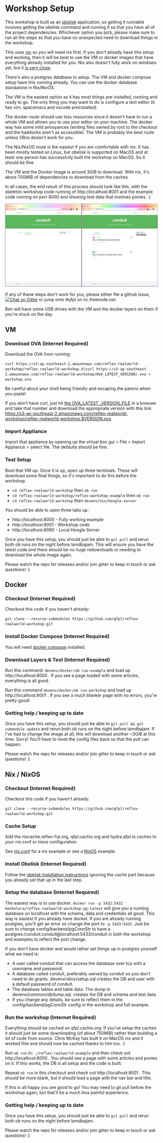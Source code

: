 # Workshop Setup

This workshop is built as an [obelisk](https://github.com/obsidiansystems/obelisk/) application, so getting it runnable involves getting the obelisk command and running it so that you have all of the project dependencies. Whichever option you pick, please make sure to run all the steps so that you have no unexpected need to download things in the workshop.

This uses [nix](https://nixos.org/nix/) so you will need nix first. If you don't already have this setup and working, then it will be best to use the VM or docker images that have everything already installed for you. Nix also doesn't fully work on windows yet, but it [is very close](https://github.com/reflex-frp/reflex-platform/issues/303).

There's also a postgres database to setup. The VM and docker compose setup have this running already. You can use the docker database standalone in Nix/NixOS.

The VM is the easiest option as it has most things pre-installed, running and ready to go. The only thing you may want to do is configure a text editor (it has vim, spacemacs and vscode preinstalled).

The docker route should use less resources since it doesn't have to run a whole VM and allows you to use your editor on your machine. The docker way has some mild annoyances (writing files owned by root to the checkout and the haddocks aren't as accessible). The VM is probably the best route unless VBox doesn't work for you.

The Nix/NixOS route is the easiest if you are comfortable with nix. It has been mostly tested on Linux, but obelisk is supported on MacOS and at least one person has successfully built the workshop on MacOS. So it should be fine.

The VM and the Docker image is around 3GiB to download. With nix, it's about 700MiB of dependencies to download from the caches.

In all cases, the end result of this process should look like this, with the skeleton workshop code running of http://localhost:8001 and the example code running on port 8000 and showing test data that involves ponies. :)

![Expected setup](expected_setup.png)

If any of these steps don't work for you, please either file a github issue, [![Chat on Gitter](https://badges.gitter.im/reflex-realworld-workshop/community.svg)](https://gitter.im/reflex-realworld-workshop/community?utm_source=badge&utm_medium=badge&utm_campaign=pr-badge&utm_content=badge) or jump onto #qfpl on irc.freenode.net.


Ben will have some USB drives with the VM and the docker layers on them if you're stuck on the day.

## VM

### Download OVA (Internet Required)

Download the OVA from running:

`curl https://s3-ap-southeast-2.amazonaws.com/reflex-realworld-workshop/reflex-realworld-workshop.$(curl https://s3-ap-southeast-2.amazonaws.com/reflex-realworld-workshop/OVA_LATEST_VERSION).ova > workshop.ova`.

Be careful about your shell being friendly and escaping the parens when you paste!

If you don't have curl, just hit [the OVA\_LATEST
\_VERSION\_FILE](https://s3-ap-southeast-2.amazonaws.com/reflex-realworld-workshop/OVA_LATEST_VERSION) in a browser and take that number and download the appropriate version with this link: https://s3-ap-southeast-2.amazonaws.com/reflex-realworld-workshop/reflex-realworld-workshop.$VERSION.ova.

### Import Appliance

Import that appliance by opening up the virtual box gui > File > Import Appliance > select file. The defaults should be fine.

### Test Setup

Boot that VM up. Once it is up, open up three terminals. These will download some final things, so it's important
to do this before the workshop.

  - `cd reflex-realworld-workshop` then `ob run`
  - `cd reflex-realworld-workshop/reflex-workshop-example` then `ob run`
  - `cd reflex-realworld-workshop` then `devenv/nix/hoogle-server`

You should be able to open three tabs up:
  - http://localhost:8000 - Fully working example
  - http://localhost:8001 - Workshop code
  - http://localhost:8080 - Local Hoogle Server

Once you have this setup, you should just be able to `git pull` and rerun both ob runs on the night before lamdbajam. This will ensure you have the latest code and there should be no huge redownloads or needing to
download the whole image again.

Please watch the repo for releases and/or join gitter to keep in touch or ask questions! :)

## Docker

### Checkout (Internet Required)

Checkout this code if you haven't already:

`git clone --recurse-submodules https://github.com/qfpl/reflex-realworld-workshop.git`

### Install Docker Compose (Internet Required)

You will need [docker compose](https://docs.docker.com/compose/install/) installed.

### Download Layers & Test (Internet Required)

Run this command: `devenv/docker/ob run-example` and load up http://localhost:8000 . If you see a page loaded with some articles, everything is all good.

Run this command `devenv/docker/ob run-workshop` and load up http://localhost:8001 . If you see a much blanker page with no errors, you're pretty good!

### Getting help / keeping up to date

Once you have this setup, you should just be able to `git pull && git submodule update` and rerun both ob runs on the night before lamdbajam. If I've had to change the image at all, this will download another ~3GiB at this time. Sorry! You'll have to reset the config files back so that the pull can happen.

Please watch the repo for releases and/or join gitter to keep in touch or ask questions! :)

## Nix / NixOS

### Checkout (Internet Required)

Checkout this code if you haven't already:

`git clone --recurse-submodules https://github.com/qfpl/reflex-realworld-workshop.git`

### Cache Setup

Add the nixcache.reflex-frp.org, qfpl.cachix.org and hydra.qfpl.io caches to your nix.conf or nixos configuration.

See [nix.conf](devenv/common/nix.conf) for a nix example or see a [NixOS](devenv/vbox/default.nix) example.

### Install Obelisk (Internet Required)

Follow the [obelisk installation instructions](https://github.com/obsidiansystems/obelisk/#installing-obelisk) ignoring the cache part because you already set that up in the last step.

### Setup the database (Internet Required)

The easiest way is to use docker. `docker run -p 5432:5432 benkolera/reflex-realworld-workshop-pg:latest` will give you a running database on localhost with the schema, data and credentials all good. This way is easiest if you already have docker. If you are already running postgres, you'll get an error so change the port to `-p 5433:5432`. Just be sure to change config/backend/pgConnStr to have a postgres:/conduit:conduit@localhost:5433/conduit in both the workshop and examples to reflect the port change.

If you don't have docker and would rather set things up in postgres yourself what we need is:
  - A user called conduit that can access the database over tcp with a username and password.
  - A database called conduit, preferably owned by conduit so you don't need to do grants. devenv/vbox/setup.sql creates the DB and user with a default password of conduit.
  - The database tables and table data. The dump in devenv/common/dbdump.sql. creates the DB and schema and test data.
  - If you change any details, be sure to reflect them in the config/backend/pgConnStr config in the workshop and full example.

### Run the workshop (Internet Required)

Everything should be cached on qfpl.cachix.org. If you've setup the caches it should just be some downloading (of about 750MiB) rather than building a lot of code from source. Chris McKay has built it on MacOS nix and it worked fine and should now be cached thanks to him too. :)

Run `ob run` in: `./reflex-realworld-example` and then check out http://localhost:8000 . You should see a page with some articles and ponies on it. If this works, the DB is all setup and the code is built.

Repeat `ob run` in this checkout and check out http://localhost:8001 . This should be more blank, but it should load a page with the nav bar and title.

If this is all happy you are good to go! You may need to git pull before the workshop again, but that'll be a much less painful experience.

### Getting help / keeping up to date

Once you have this setup, you should just be able to `git pull` and rerun both ob runs on the night before lamdbajam.

Please watch the repo for releases and/or join gitter to keep in touch or ask questions! :)
